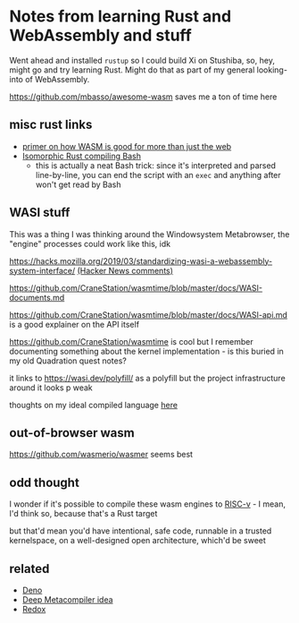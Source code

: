 # Notes from learning Rust and WebAssembly and stuff

Went ahead and installed `rustup` so I could build Xi on Stushiba, so, hey, might go and try learning Rust. Might do that as part of my general looking-into of WebAssembly.

https://github.com/mbasso/awesome-wasm saves me a ton of time here

## misc rust links

- [primer on how WASM is good for more than just the web](https://www.javascriptjanuary.com/blog/webassembly-neither-web-nor-assembly-but-revolutionary)
- [Isomorphic Rust compiling Bash](https://neosmart.net/blog/2020/self-compiling-rust-code/)
  - this is actually a neat Bash trick: since it's interpreted and parsed line-by-line, you can end the script with an `exec` and anything after won't get read by Bash

## WASI stuff

This was a thing I was thinking around the Windowsystem Metabrowser, the "engine" processes could work like this, idk

https://hacks.mozilla.org/2019/03/standardizing-wasi-a-webassembly-system-interface/ [(Hacker News comments)](https://news.ycombinator.com/item?id=19501614)

https://github.com/CraneStation/wasmtime/blob/master/docs/WASI-documents.md

https://github.com/CraneStation/wasmtime/blob/master/docs/WASI-api.md is a good explainer on the API itself

https://github.com/CraneStation/wasmtime is cool but I remember documenting something about the kernel implementation - is this buried in my old Quadration quest notes?

it links to https://wasi.dev/polyfill/ as a polyfill but the project infrastructure around it looks p weak

thoughts on my ideal compiled language [here](e07dce70-4cdb-4d64-a985-8af26bdd75c7.md)

## out-of-browser wasm

https://github.com/wasmerio/wasmer seems best

## odd thought

I wonder if it's possible to compile these wasm engines to [RISC-v][] - I mean, I'd think so, because that's a Rust target

but that'd mean you'd have intentional, safe code, runnable in a trusted kernelspace, on a well-designed open architecture, which'd be sweet

[RISC-V]: https://en.wikipedia.org/wiki/RISC-V

## related

- [Deno](38cfc8cd-aeee-43d3-af02-9b9f3416ab6e.md)
- [Deep Metacompiler idea](e07dce70-4cdb-4d64-a985-8af26bdd75c7.md)
- [Redox](https://github.com/redox-os/redox)
